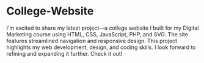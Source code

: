 # College-Website
I'm excited to share my latest project—a college website I built for my Digital Marketing course using HTML, CSS, JavaScript, PHP, and SVG. The site features streamlined navigation and responsive design. This project highlights my web development, design, and coding skills. I look forward to refining and expanding it further. Check it out!
